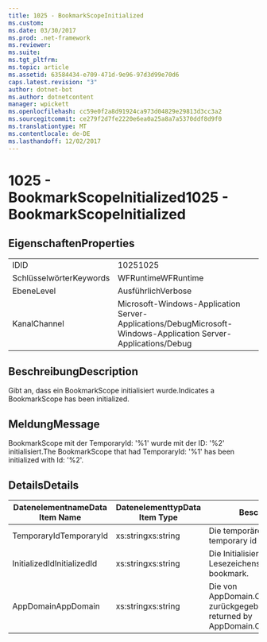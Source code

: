 ```yaml
---
title: 1025 - BookmarkScopeInitialized
ms.custom: 
ms.date: 03/30/2017
ms.prod: .net-framework
ms.reviewer: 
ms.suite: 
ms.tgt_pltfrm: 
ms.topic: article
ms.assetid: 63584434-e709-471d-9e96-97d3d99e70d6
caps.latest.revision: "3"
author: dotnet-bot
ms.author: dotnetcontent
manager: wpickett
ms.openlocfilehash: cc59e0f2a8d91924ca973d04829e29813d3cc3a2
ms.sourcegitcommit: ce279f2d7fe2220e6ea0a25a8a7a5370ddf8d9f0
ms.translationtype: MT
ms.contentlocale: de-DE
ms.lasthandoff: 12/02/2017
---
```

# <a name="1025---bookmarkscopeinitialized"></a><span data-ttu-id="53de3-102">1025 - BookmarkScopeInitialized</span><span class="sxs-lookup"><span data-stu-id="53de3-102">1025 - BookmarkScopeInitialized</span></span>
## <a name="properties"></a><span data-ttu-id="53de3-103">Eigenschaften</span><span class="sxs-lookup"><span data-stu-id="53de3-103">Properties</span></span>  
  
|||  
|-|-|  
|<span data-ttu-id="53de3-104">ID</span><span class="sxs-lookup"><span data-stu-id="53de3-104">ID</span></span>|<span data-ttu-id="53de3-105">1025</span><span class="sxs-lookup"><span data-stu-id="53de3-105">1025</span></span>|  
|<span data-ttu-id="53de3-106">Schlüsselwörter</span><span class="sxs-lookup"><span data-stu-id="53de3-106">Keywords</span></span>|<span data-ttu-id="53de3-107">WFRuntime</span><span class="sxs-lookup"><span data-stu-id="53de3-107">WFRuntime</span></span>|  
|<span data-ttu-id="53de3-108">Ebene</span><span class="sxs-lookup"><span data-stu-id="53de3-108">Level</span></span>|<span data-ttu-id="53de3-109">Ausführlich</span><span class="sxs-lookup"><span data-stu-id="53de3-109">Verbose</span></span>|  
|<span data-ttu-id="53de3-110">Kanal</span><span class="sxs-lookup"><span data-stu-id="53de3-110">Channel</span></span>|<span data-ttu-id="53de3-111">Microsoft-Windows-Application Server-Applications/Debug</span><span class="sxs-lookup"><span data-stu-id="53de3-111">Microsoft-Windows-Application Server-Applications/Debug</span></span>|  
  
## <a name="description"></a><span data-ttu-id="53de3-112">Beschreibung</span><span class="sxs-lookup"><span data-stu-id="53de3-112">Description</span></span>  
 <span data-ttu-id="53de3-113">Gibt an, dass ein BookmarkScope initialisiert wurde.</span><span class="sxs-lookup"><span data-stu-id="53de3-113">Indicates a BookmarkScope has been initialized.</span></span>  
  
## <a name="message"></a><span data-ttu-id="53de3-114">Meldung</span><span class="sxs-lookup"><span data-stu-id="53de3-114">Message</span></span>  
 <span data-ttu-id="53de3-115">BookmarkScope mit der TemporaryId: '%1' wurde mit der ID: '%2' initialisiert.</span><span class="sxs-lookup"><span data-stu-id="53de3-115">The BookmarkScope that had TemporaryId: '%1' has been initialized with Id: '%2'.</span></span>  
  
## <a name="details"></a><span data-ttu-id="53de3-116">Details</span><span class="sxs-lookup"><span data-stu-id="53de3-116">Details</span></span>  
  
|<span data-ttu-id="53de3-117">Datenelementname</span><span class="sxs-lookup"><span data-stu-id="53de3-117">Data Item Name</span></span>|<span data-ttu-id="53de3-118">Datenelementtyp</span><span class="sxs-lookup"><span data-stu-id="53de3-118">Data Item Type</span></span>|<span data-ttu-id="53de3-119">Beschreibung</span><span class="sxs-lookup"><span data-stu-id="53de3-119">Description</span></span>|  
|--------------------|--------------------|-----------------|  
|<span data-ttu-id="53de3-120">TemporaryId</span><span class="sxs-lookup"><span data-stu-id="53de3-120">TemporaryId</span></span>|<span data-ttu-id="53de3-121">xs:string</span><span class="sxs-lookup"><span data-stu-id="53de3-121">xs:string</span></span>|<span data-ttu-id="53de3-122">Die temporäre ID des Lesezeichens.</span><span class="sxs-lookup"><span data-stu-id="53de3-122">The temporary id of the bookmark.</span></span>|  
|<span data-ttu-id="53de3-123">InitializedId</span><span class="sxs-lookup"><span data-stu-id="53de3-123">InitializedId</span></span>|<span data-ttu-id="53de3-124">xs:string</span><span class="sxs-lookup"><span data-stu-id="53de3-124">xs:string</span></span>|<span data-ttu-id="53de3-125">Die Initialisierungs-ID des Lesezeichens.</span><span class="sxs-lookup"><span data-stu-id="53de3-125">The initialized id of the bookmark.</span></span>|  
|<span data-ttu-id="53de3-126">AppDomain</span><span class="sxs-lookup"><span data-stu-id="53de3-126">AppDomain</span></span>|<span data-ttu-id="53de3-127">xs:string</span><span class="sxs-lookup"><span data-stu-id="53de3-127">xs:string</span></span>|<span data-ttu-id="53de3-128">Die von AppDomain.CurrentDomain.FriendlyName zurückgegebene Zeichenfolge.</span><span class="sxs-lookup"><span data-stu-id="53de3-128">The string returned by AppDomain.CurrentDomain.FriendlyName.</span></span>|
